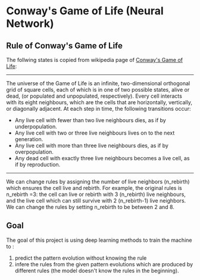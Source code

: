 # Conway's Game of Life (Neural Network)

## Rule of Conway's Game of Life
The follwing states is copied from wikipedia page of [Conway's Game of Life](https://en.wikipedia.org/wiki/Conway%27s_Game_of_Life):

---
The universe of the Game of Life is an infinite, two-dimensional orthogonal grid of square cells, each of which is in one of two possible states, alive or dead, (or populated and unpopulated, respectively). Every cell interacts with its eight neighbours, which are the cells that are horizontally, vertically, or diagonally adjacent. At each step in time, the following transitions occur:

* Any live cell with fewer than two live neighbours dies, as if by underpopulation.
* Any live cell with two or three live neighbours lives on to the next generation.
* Any live cell with more than three live neighbours dies, as if by overpopulation.
* Any dead cell with exactly three live neighbours becomes a live cell, as if by reproduction.

---
We can change rules by assigning the number of live neighbors (n_rebirth) which ensures the cell live and rebirth. For example, the original rules is n_rebirth =3: the cell can live or rebirth with 3 (n_rebirth) live neighbours, and the live cell which can still survive with 2 (n_rebirth-1) live neighbors. We can change the rules by setting n_rebirth to be between 2 and 8.
## Goal
The goal of this project is using deep learning methods to train the machine to :

1. predict the pattern evolution without knowing the rule
2. infere the rules from the given pattern evolutions which are produced by different rules (the model doesn't know the rules in the beginning). 

